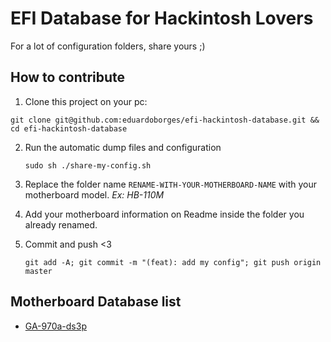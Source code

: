 # EFI Database for Hackintosh Lovers

For a lot of configuration folders, share yours ;)


## How to contribute


1. Clone this project on your pc: 
   
  ``
          git clone git@github.com:eduardoborges/efi-hackintosh-database.git && cd efi-hackintosh-database
  ``

2. Run the automatic dump files and configuration
  
   ``
   sudo sh ./share-my-config.sh
   ``

3. Replace the folder name `RENAME-WITH-YOUR-MOTHERBOARD-NAME` with your motherboard model. _Ex: HB-110M_

5. Add your motherboard information on Readme inside the folder you already renamed.

6. Commit and push <3 
   
   ``
   git add -A; git commit -m "(feat): add my config"; git push origin master
   ``


## Motherboard Database list

 - [GA-970a-ds3p](GA-970a-ds3p)

